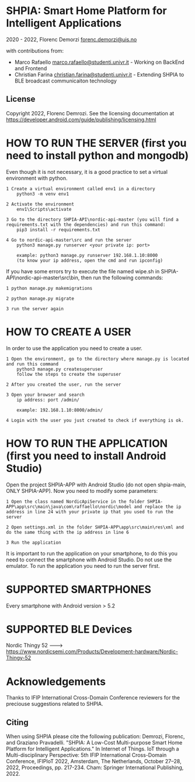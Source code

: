 SHPIA: Smart Home Platform for Intelligent Applications
==================================================================

2020 - 2022, Florenc Demorzi <forenc.demorzi@uis.no>

with contributions from:
- Marco Rafaello <marco.rafaello@studenti.univr.it> - Working on BackEnd and Frontend
- Christian Farina <christian.farina@studenti.univr.it> - Extending SHPIA to BLE broadcast communicaiton technology

License
-------
Copyright 2022, Florenc Demrozi.
See the licensing documentation at https://developer.android.com/guide/publishing/licensing.html

# HOW TO RUN THE SERVER (first you need to install python and mongodb) #

Even though it is not necessary, it is a good practice to set a virtual environment with python. 

	1 Create a virtual environment called env1 in a directory
		python3 -m venv env1

	2 Activate the environment
		env1\Scripts\activate

	3 Go to the directory SHPIA-API\nordic-api-master (you will find a requirements.txt with the dependencies) and run this command:
		pip3 install -r requirements.txt

	4 Go to nordic-api-master\src and run the server
		python3 manage.py runserver <your private ip: port>
		
		example: python3 manage.py runserver 192.168.1.10:8000
		(to know your ip address, open the cmd and run ipconfig)
		
If you have some errors try to execute the file named wipe.sh in SHPIA-API\nordic-api-master\src\bin, then run the following commands:
	
	1 python manage.py makemigrations

	2 python manage.py migrate

	3 run the server again
	 

# HOW TO CREATE A USER #

In order to use the application you need to create a user.

	1 Open the environment, go to the directory where manage.py is located and run this command 
		python3 manage.py createsuperuser
		follow the steps to create the superuser

	2 After you created the user, run the server
	
	3 Open your browser and search
		ip address: port /admin/
		
		example: 192.168.1.10:8000/admin/

	4 Login with the user you just created to check if everything is ok.
	

# HOW TO RUN THE APPLICATION (first you need to install Android Studio) #

Open the project SHPIA-APP with Android Studio (do not open shpia-main, ONLY SHPIA-APP). Now you need to modify some parameters:

	1 Open the class named NordicApiService in the folder SHPIA-APP\app\src\main\java\com\raffaello\nordic\model and replace the ip address in line 24 with your private ip that you used to run the server

	2 Open settings.xml in the folder SHPIA-APP\app\src\main\res\xml and do the same thing with the ip address in line 6 

	3 Run the application 

It is important to run the application on your smartphone, to do this you need to connect the smartphone with Android Studio. Do not use the emulator. To run the application you need to run the server first.


# SUPPORTED SMARTPHONES #
Every smartphone with Android version > 5.2

# SUPPORTED BLE Devices #
Nordic Thingy 52 ---> https://www.nordicsemi.com/Products/Development-hardware/Nordic-Thingy-52


# Acknowledgements #
Thanks to IFIP International Cross-Domain Conference reviewers for the preciouse suggestions related to SHPIA.


Citing
-------------
When using SHPIA please cite the following publication:
Demrozi, Florenc, and Graziano Pravadelli. "SHPIA: A Low-Cost Multi-purpose Smart Home Platform for Intelligent Applications." In Internet of Things. IoT through a Multi-disciplinary Perspective: 5th IFIP International Cross-Domain Conference, IFIPIoT 2022, Amsterdam, The Netherlands, October 27–28, 2022, Proceedings, pp. 217-234. Cham: Springer International Publishing, 2022.

